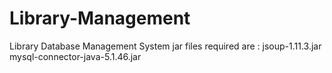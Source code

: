 # Library-Management
Library Database Management System
jar files required are :
  jsoup-1.11.3.jar
  mysql-connector-java-5.1.46.jar
